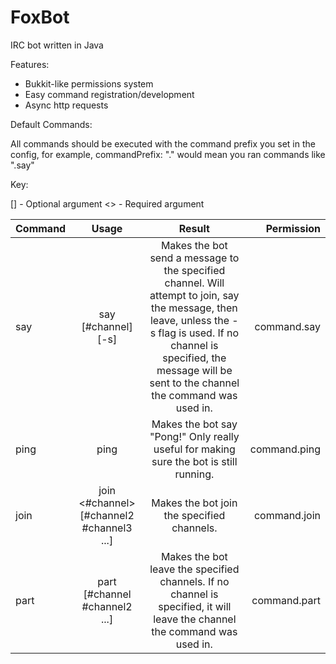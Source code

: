 FoxBot
======

IRC bot written in Java

Features:

* Bukkit-like permissions system
* Easy command registration/development
* Async http requests

Default Commands:

All commands should be executed with the command prefix you set in the config, for example, commandPrefix: "." would mean you ran commands like ".say"

Key: 

[] - Optional argument
<> - Required argument

| Command       | Usage         | Result| Permission |
| ------------- |:-------------:|:-----:|-----------:|
| say      | say [#channel] <message> [-s] | Makes the bot send a message to the specified channel. Will attempt to join, say the message, then leave, unless the -s flag is used. If no channel is specified, the message will be sent to the channel the command was used in. | command.say |
| ping     | ping | Makes the bot say "Pong!" Only really useful for making sure the bot is still running. | command.ping |
| join     | join <#channel> [#channel2 #channel3 ...] | Makes the bot join the specified channels. | command.join |
| part     | part [#channel #channel2 ...] | Makes the bot leave the specified channels. If no channel is specified, it will leave the channel the command was used in. | command.part |
